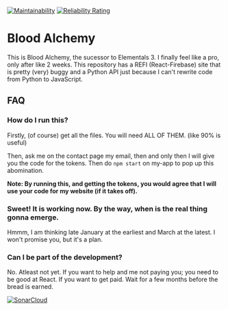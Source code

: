 [![Maintainability](https://api.codeclimate.com/v1/badges/33f313b31f240d402d01/maintainability)](https://codeclimate.com/github/AlphaBeta906/BloodAlchemy/maintainability)
[![Reliability Rating](https://sonarcloud.io/api/project_badges/measure?project=AlphaBeta906_BloodAlchemy&metric=reliability_rating)](https://sonarcloud.io/summary/new_code?id=AlphaBeta906_BloodAlchemy)
# Blood Alchemy
This is Blood Alchemy, the sucessor to Elementals 3. I finally feel like a pro, only after like 2 weeks. This repository has a REFI (React-Firebase) site that is pretty (very) buggy and a Python API just because I can't rewrite code from Python to JavaScript.

## FAQ

### How do I run this?
Firstly, (of course) get all the files. You will need ALL OF THEM. (like 90% is useful)

Then, ask me on the contact page my email, then and only then I will give you the code for the tokens. Then do `npm start` on my-app to pop up this abomination.

**Note: By running this, and getting the tokens, you would agree that I will use your code for my website (if it takes off).**

### Sweet! It is working now. By the way, when is the real thing gonna emerge.
Hmmm, I am thinking late January at the earliest and March at the latest. I won't promise you, but it's a plan.

### Can I be part of the development?
No. Atleast not yet. If you want to help and me not paying you; you need to be good at React. If you want to get paid. Wait for a few months before the bread is earned.

[![SonarCloud](https://sonarcloud.io/images/project_badges/sonarcloud-orange.svg)](https://sonarcloud.io/summary/new_code?id=AlphaBeta906_BloodAlchemy)

